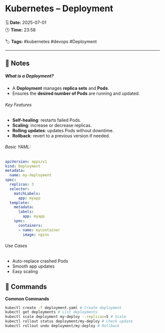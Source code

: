 # Kubernetes – Deployment

🗓️ **Date:** 2025-07-01  
🕒 **Time:** 23:58  

🏷️ **Tags:** #kubernetes #devops #Deployment  

---

## 📝 Notes

##### What is a Deployment?

- A **Deployment** manages **replica sets** and **Pods**.
- Ensures the **desired number of Pods** are running and updated.

###### Key Features
- **Self-healing**: restarts failed Pods.
- **Scaling**: increase or decrease replicas.
- **Rolling updates**: updates Pods without downtime.
- **Rollback**: revert to a previous version if needed.

###### Basic YAML:

```YAML
apiVersion: apps/v1
kind: Deployment
metadata:
  name: my-deployment
spec:
  replicas: 3
  selector:
    matchLabels:
      app: myapp
  template:
    metadata:
      labels:
        app: myapp
    spec:
      containers:
      - name: mycontainer
        image: nginx

```

###### Use Cases
- Auto-replace crashed Pods
- Smooth app updates
- Easy scaling

## 🧾 Commands

**Common Commands**

```bash
kubectl create -f deployment.yaml # Create deployment
kubectl get deployments # List deployments
kubectl scale deployment my-deploy --replicas=5 # Scale
kubectl rollout status deployment/my-deploy # Check update
kubectl rollout undo deployment/my-deploy # Rollback
```

